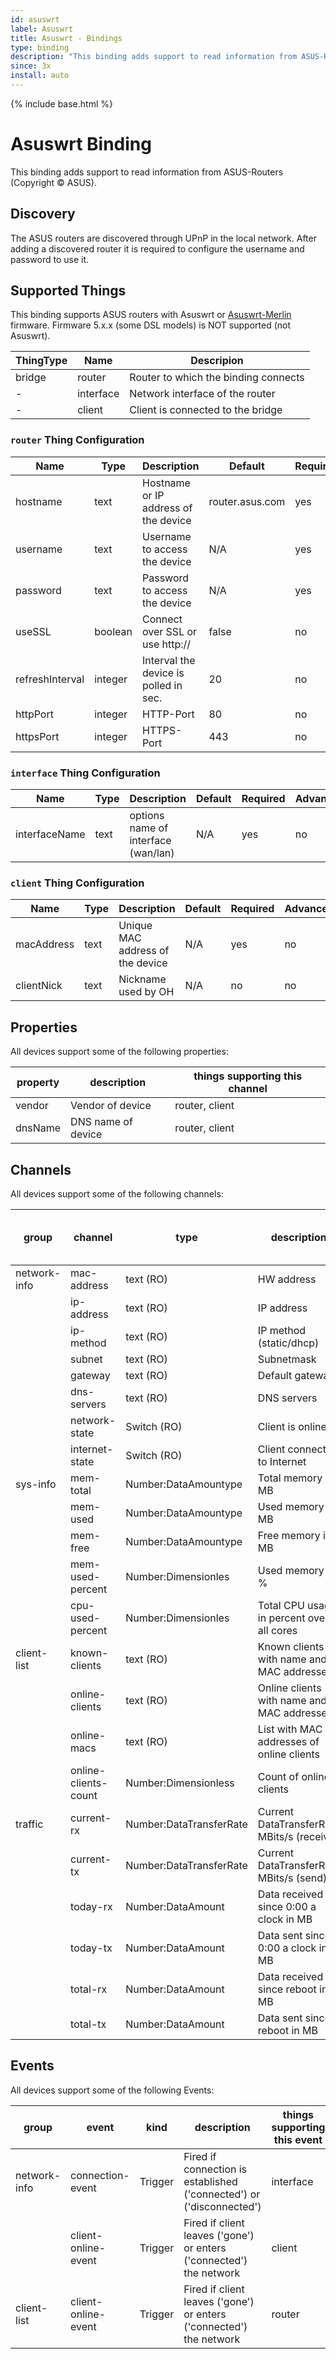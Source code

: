 ```yaml
---
id: asuswrt
label: Asuswrt
title: Asuswrt - Bindings
type: binding
description: "This binding adds support to read information from ASUS-Routers (Copyright © ASUS)."
since: 3x
install: auto
---
```


<!-- Attention authors: Do not edit directly. Please add your changes to the appropriate source repository -->

{% include base.html %}

# Asuswrt Binding

This binding adds support to read information from ASUS-Routers (Copyright © ASUS).

## Discovery

The ASUS routers are discovered through UPnP in the local network.
After adding a discovered router it is required to configure the username and password to use it.

## Supported Things

This binding supports ASUS routers with Asuswrt or [Asuswrt-Merlin](https://www.asuswrt-merlin.net/) firmware.
Firmware 5.x.x (some DSL models) is NOT supported (not Asuswrt).

| ThingType     | Name       | Descripion                           |
|---------------|------------|--------------------------------------|
| bridge        | router     | Router to which the binding connects |
| -             | interface  | Network interface of the router      |
| -             | client     | Client is connected to the bridge    |

### `router` Thing Configuration

| Name            | Type    | Description                           | Default             | Required | Advanced |
|-----------------|---------|---------------------------------------|---------------------|----------|----------|
| hostname        | text    | Hostname or IP address of the device  | router.asus.com     | yes      | no       |
| username        | text    | Username to access the device         | N/A                 | yes      | no       |
| password        | text    | Password to access the device         | N/A                 | yes      | no       |
| useSSL          | boolean | Connect over SSL or use http://       | false               | no       | no       |
| refreshInterval | integer | Interval the device is polled in sec. | 20                  | no       | yes      |
| httpPort        | integer | HTTP-Port                             | 80                  | no       | yes      |
| httpsPort       | integer | HTTPS-Port                            | 443                 | no       | yes      |

### `interface` Thing Configuration

| Name            | Type    | Description                           | Default             | Required | Advanced |
|-----------------|---------|---------------------------------------|---------------------|----------|----------|
| interfaceName   | text    | options name of interface (wan/lan)   | N/A                 | yes      | no       |

### `client` Thing Configuration

| Name            | Type    | Description                           | Default             | Required | Advanced |
|-----------------|---------|---------------------------------------|---------------------|----------|----------|
| macAddress      | text    | Unique MAC address of the device      | N/A                 | yes      | no       |
| clientNick      | text    | Nickname used by OH                   | N/A                 | no       | no       |


## Properties

All devices support some of the following properties:

| property         | description                  | things supporting this channel        |
|------------------|------------------------------|---------------------------------------|
| vendor           | Vendor of device             | router, client                        |
| dnsName          | DNS name of device           | router, client                        |


## Channels

All devices support some of the following channels:

| group            | channel              |type                    | description                                | things supporting this channel    |
|------------------|----------------------|------------------------|--------------------------------------------|-----------------------------------|
| network-info     | mac-address          | text (RO)              | HW address                                 | interface, client                 |
|                  | ip-address           | text (RO)              | IP address                                 | interface                         |
|                  | ip-method            | text (RO)              | IP method (static/dhcp)                    | interface, client                 |
|                  | subnet               | text (RO)              | Subnetmask                                 | interface                         |
|                  | gateway              | text (RO)              | Default gateway                            | interface                         |
|                  | dns-servers          | text (RO)              | DNS servers                                | interface                         |
|                  | network-state        | Switch (RO)            | Client is online                           | interface, client                 |
|                  | internet-state       | Switch (RO)            | Client connected to Internet               | client                            |
| sys-info         | mem-total            | Number:DataAmountype   | Total memory in MB                         | router                            |
|                  | mem-used             | Number:DataAmountype   | Used memory in MB                          | router                            |
|                  | mem-free             | Number:DataAmountype   | Free memory in MB                          | router                            |
|                  | mem-used-percent     | Number:Dimensionles    | Used memory in %                           | router                            |
|                  | cpu-used-percent     | Number:Dimensionles    | Total CPU usage in percent over all cores  | router                            |
| client-list      | known-clients        | text (RO)              | Known clients with name and MAC addresses  | router                            |
|                  | online-clients       | text (RO)              | Online clients with name and MAC addresses | router                            |
|                  | online-macs          | text (RO)              | List with MAC addresses of online clients  | router                            |
|                  | online-clients-count | Number:Dimensionless   | Count of online clients                    | router                            |
| traffic          | current-rx           | Number:DataTransferRate| Current DataTransferRate MBits/s (receive) | interface, client                 |
|                  | current-tx           | Number:DataTransferRate| Current DataTransferRate MBits/s (send)    | interface, client                 |
|                  | today-rx             | Number:DataAmount      | Data received since 0:00 a clock in MB     | interface, client                 |
|                  | today-tx             | Number:DataAmount      | Data sent since 0:00 a clock in MB         | interface, client                 |
|                  | total-rx             | Number:DataAmount      | Data received since reboot in MB           | interface, client                 |
|                  | total-tx             | Number:DataAmount      | Data sent since reboot in MB               | interface, client                 |


## Events

All devices support some of the following Events:

| group            | event               |kind        | description                                                            | things supporting this event    |
|------------------|---------------------|------------|------------------------------------------------------------------------|---------------------------------|
| network-info     | connection-event    | Trigger    | Fired if connection is established ('connected') or ('disconnected')   | interface                       |
|                  | client-online-event | Trigger    | Fired if client leaves ('gone') or enters ('connected') the network    | client                          |
| client-list      | client-online-event | Trigger    | Fired if client leaves ('gone') or enters ('connected') the network    | router                          |
